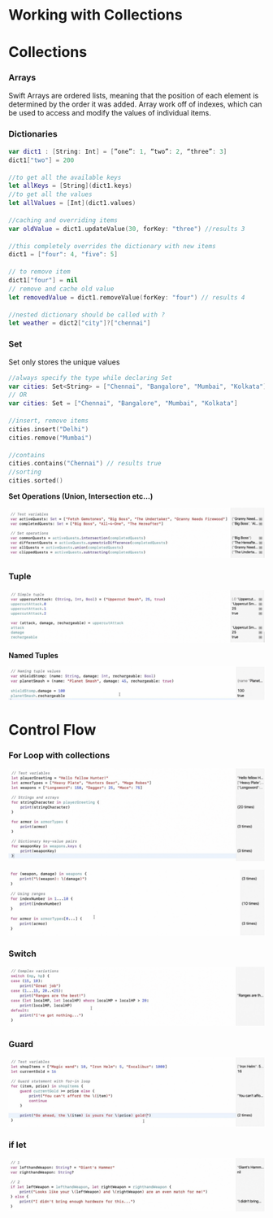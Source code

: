 # Working with Collections

# Collections

### Arrays

Swift Arrays are ordered lists, meaning that the position of each element is determined by the order it was added. Array work off of indexes, which can be used to access and modify the values of individual items. 

### Dictionaries

```swift
var dict1 : [String: Int] = [”one”: 1, “two”: 2, “three”: 3]
dict1["two"] = 200

//to get all the available keys
let allKeys = [String](dict1.keys)
//to get all the values
let allValues = [Int](dict1.values)

//caching and overriding items
var oldValue = dict1.updateValue(30, forKey: "three") //results 3

//this completely overrides the dictionary with new items
dict1 = ["four": 4, "five": 5]

// to remove item
dict1["four"] = nil
// remove and cache old value
let removedValue = dict1.removeValue(forKey: "four") // results 4

//nested dictionary should be called with ?
let weather = dict2["city"]?["chennai"]

```

### Set

Set only stores the unique values

```swift
//always specify the type while declaring Set
var cities: Set<String> = ["Chennai", "Bangalore", "Mumbai", "Kolkata"]
// OR
var cities: Set = ["Chennai", "Bangalore", "Mumbai", "Kolkata"]

//insert, remove items
cities.insert("Delhi")
cities.remove("Mumbai")

//contains
cities.contains("Chennai") // results true
//sorting
cities.sorted()
```

**Set Operations (Union, Intersection etc...)**

![Untitled](images/wwc/Untitled.png)

### Tuple

![Untitled](images/wwc/Untitled%201.png)

**Named Tuples**

![Untitled](images/wwc/Untitled%202.png)

# Control Flow

### **For Loop with collections**

![Untitled](images/wwc/Untitled%203.png)

![Untitled](images/wwc/Untitled%204.png)

### Switch

![Untitled](images/wwc/Untitled%205.png)

### Guard

![Untitled](images/wwc/Untitled%206.png)

### if let

![Untitled](images/wwc/Untitled%207.png)